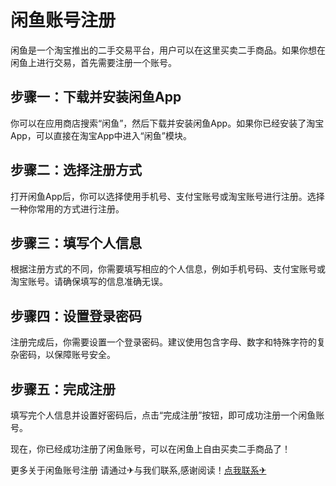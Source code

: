 # 闲鱼账号注册

闲鱼是一个淘宝推出的二手交易平台，用户可以在这里买卖二手商品。如果你想在闲鱼上进行交易，首先需要注册一个账号。

## 步骤一：下载并安装闲鱼App

你可以在应用商店搜索“闲鱼”，然后下载并安装闲鱼App。如果你已经安装了淘宝App，可以直接在淘宝App中进入“闲鱼”模块。

## 步骤二：选择注册方式

打开闲鱼App后，你可以选择使用手机号、支付宝账号或淘宝账号进行注册。选择一种你常用的方式进行注册。

## 步骤三：填写个人信息

根据注册方式的不同，你需要填写相应的个人信息，例如手机号码、支付宝账号或淘宝账号。请确保填写的信息准确无误。

## 步骤四：设置登录密码

注册完成后，你需要设置一个登录密码。建议使用包含字母、数字和特殊字符的复杂密码，以保障账号安全。

## 步骤五：完成注册

填写完个人信息并设置好密码后，点击“完成注册”按钮，即可成功注册一个闲鱼账号。

现在，你已经成功注册了闲鱼账号，可以在闲鱼上自由买卖二手商品了！

更多关于闲鱼账号注册 请通过✈与我们联系,感谢阅读！[点我联系✈](https://auth.k02.cc)